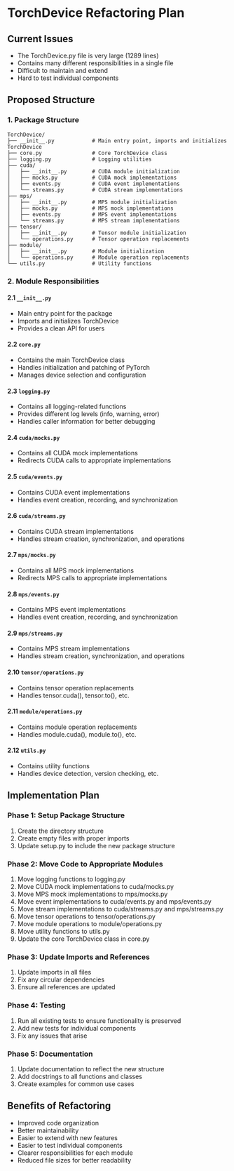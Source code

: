 # TorchDevice Refactoring Plan

## Current Issues
- The TorchDevice.py file is very large (1289 lines)
- Contains many different responsibilities in a single file
- Difficult to maintain and extend
- Hard to test individual components

## Proposed Structure

### 1. Package Structure
```
TorchDevice/
├── __init__.py            # Main entry point, imports and initializes TorchDevice
├── core.py                # Core TorchDevice class
├── logging.py             # Logging utilities
├── cuda/
│   ├── __init__.py        # CUDA module initialization
│   ├── mocks.py           # CUDA mock implementations
│   ├── events.py          # CUDA event implementations
│   └── streams.py         # CUDA stream implementations
├── mps/
│   ├── __init__.py        # MPS module initialization
│   ├── mocks.py           # MPS mock implementations
│   ├── events.py          # MPS event implementations
│   └── streams.py         # MPS stream implementations
├── tensor/
│   ├── __init__.py        # Tensor module initialization
│   └── operations.py      # Tensor operation replacements
├── module/
│   ├── __init__.py        # Module initialization
│   └── operations.py      # Module operation replacements
└── utils.py               # Utility functions
```

### 2. Module Responsibilities

#### 2.1 `__init__.py`
- Main entry point for the package
- Imports and initializes TorchDevice
- Provides a clean API for users

#### 2.2 `core.py`
- Contains the main TorchDevice class
- Handles initialization and patching of PyTorch
- Manages device selection and configuration

#### 2.3 `logging.py`
- Contains all logging-related functions
- Provides different log levels (info, warning, error)
- Handles caller information for better debugging

#### 2.4 `cuda/mocks.py`
- Contains all CUDA mock implementations
- Redirects CUDA calls to appropriate implementations

#### 2.5 `cuda/events.py`
- Contains CUDA event implementations
- Handles event creation, recording, and synchronization

#### 2.6 `cuda/streams.py`
- Contains CUDA stream implementations
- Handles stream creation, synchronization, and operations

#### 2.7 `mps/mocks.py`
- Contains all MPS mock implementations
- Redirects MPS calls to appropriate implementations

#### 2.8 `mps/events.py`
- Contains MPS event implementations
- Handles event creation, recording, and synchronization

#### 2.9 `mps/streams.py`
- Contains MPS stream implementations
- Handles stream creation, synchronization, and operations

#### 2.10 `tensor/operations.py`
- Contains tensor operation replacements
- Handles tensor.cuda(), tensor.to(), etc.

#### 2.11 `module/operations.py`
- Contains module operation replacements
- Handles module.cuda(), module.to(), etc.

#### 2.12 `utils.py`
- Contains utility functions
- Handles device detection, version checking, etc.

## Implementation Plan

### Phase 1: Setup Package Structure
1. Create the directory structure
2. Create empty files with proper imports
3. Update setup.py to include the new package structure

### Phase 2: Move Code to Appropriate Modules
1. Move logging functions to logging.py
2. Move CUDA mock implementations to cuda/mocks.py
3. Move MPS mock implementations to mps/mocks.py
4. Move event implementations to cuda/events.py and mps/events.py
5. Move stream implementations to cuda/streams.py and mps/streams.py
6. Move tensor operations to tensor/operations.py
7. Move module operations to module/operations.py
8. Move utility functions to utils.py
9. Update the core TorchDevice class in core.py

### Phase 3: Update Imports and References
1. Update imports in all files
2. Fix any circular dependencies
3. Ensure all references are updated

### Phase 4: Testing
1. Run all existing tests to ensure functionality is preserved
2. Add new tests for individual components
3. Fix any issues that arise

### Phase 5: Documentation
1. Update documentation to reflect the new structure
2. Add docstrings to all functions and classes
3. Create examples for common use cases

## Benefits of Refactoring
- Improved code organization
- Better maintainability
- Easier to extend with new features
- Easier to test individual components
- Clearer responsibilities for each module
- Reduced file sizes for better readability
